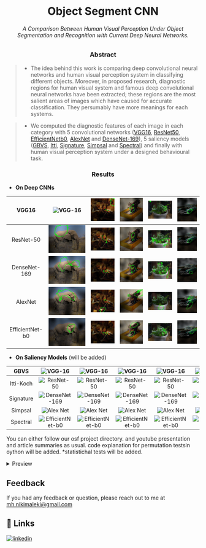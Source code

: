 <h1 align="center">Object Segment CNN</h1>

<h6 align="center">A Comparison Between Human Visual Perception Under Object Segmentation and Recognition with Current Deep Neural Networks.</h4>

<h3 align="center">Abstract</h1>

> - The idea behind this work is comparing deep convolutional neural networks and human visual perception system in classifying different objects. Moreover, in proposed research, diagnostic regions for human visual system and famous deep convolutional neural networks have been extracted; these regions are the most salient areas of images which have caused for accurate classification. They persumably have more meanings for each systems. 

> - We computed the diagnostic features of each image in each category with 5 convolutional networks ([VGG16](https://arxiv.org/abs/1409.1556), [ResNet50](https://arxiv.org/abs/1512.03385), [EfficientNetb0](https://arxiv.org/abs/1905.11946),  [AlexNet](https://proceedings.neurips.cc/paper/2012/file/c399862d3b9d6b76c8436e924a68c45b-Paper.pdf) and [DenseNet-169](https://arxiv.org/pdf/1608.06993.pdf)), 5 saliency models ([GBVS](https://proceedings.neurips.cc/paper/2006/file/4db0f8b0fc895da263fd77fc8aecabe4-Paper.pdf), [Itti](https://www.researchgate.net/publication/3192913_A_Model_of_Saliency-based_Visual_Attention_for_Rapid_Scene_Analysis), [Signature](https://cvhci.anthropomatik.kit.edu/~bschauer/pdf/schauerte2012predicting.pdf), [Simpsal](https://arxiv.org/pdf/2010.12913.pdf) and [Spectral](https://www.researchgate.net/publication/221364530_Saliency_Detection_A_Spectral_Residual_Approach)) and finally with human visual perception system under a designed behavioural task.

<h3 align="center">Results</h1>

 - **On Deep CNNs** 

| VGG16           | ![VGG-16](images/DCNNs/DCNNsVGG1.jpg)          | ![VGG-16](images/DCNNs/VGG2.jpg)  	      | ![VGG-16](images/DCNNs/VGG3.jpg)  	    | ![VGG-16](images/DCNNs/VGG4.jpg)  	      | ![VGG-16](images/DCNNs/VGG5.jpg)  	      |
|:---------------:|:-----------------------------------:|:-----------------------------------:|:-----------------------------------:|:-----------------------------------:|:-------------------------------------:|
| ResNet-50 	  | ![ResNet-50](images/DCNNs/RES1.jpg)   	| ![ResNet-50](images/DCNNs/RES2.jpg)  	  | ![ResNet-50](images/DCNNs/RES3.jpg)  	    | ![ResNet-50](images/DCNNs/RES4.jpg)  	  | ![ResNet-50](images/DCNNs/RES5.jpg)    	  |
| DenseNet-169    | ![DenseNet-169](images/DCNNs/DNS1.jpg)    | ![DenseNet-169](images/DCNNs/DNS2.jpg)    | ![DenseNet-169](images/DCNNs/DNS3.jpg)    | ![DenseNet-169](images/DCNNs/DNS4.jpg)    | ![DenseNet-169](images/DCNNs/DNS5.jpg)      |
| AlexNet  	      | ![Alex Net](images/DCNNs/ALX1.jpg)        | ![Alex Net](images/DCNNs/ALX2.jpg)  	  | ![Alex Net](images/DCNNs/ALX3.jpg)  	    | ![Alex Net](images/DCNNs/ALX4.jpg)  	  | ![Alex Net](images/DCNNs/ALX5.jpg)  	      |
| EfficientNet-b0 | ![EfficientNet-b0](images/DCNNs/EFF1.jpg) | ![EfficientNet-b0](images/DCNNs/EFF2.jpg) | ![EfficientNet-b0](images/DCNNs/EFF3.jpg) | ![EfficientNet-b0](images/DCNNs/EFF4.jpg) | ![EfficientNet-b0](images/DCNNs/EFF5.jpg)   |

 - **On Saliency Models** (will be added)
 

| GBVS           | ![VGG-16](images/Saliencies/VGG1.jpg)          | ![VGG-16](images/Saliencies/VGG2.jpg)  	      | ![VGG-16](images/Saliencies/VGG3.jpg)  	    | ![VGG-16](images/Saliencies/VGG4.jpg)  	      | ![VGG-16](images/Saliencies/VGG5.jpg)  	      |
|:---------------:|:-----------------------------------:|:-----------------------------------:|:-----------------------------------:|:-----------------------------------:|:-------------------------------------:|
| Itti-Koch 	  | ![ResNet-50](images/Saliencies/RES1.jpg)   	| ![ResNet-50](images/Saliencies/RES2.jpg)  	  | ![ResNet-50](images/Saliencies/RES3.jpg)  	    | ![ResNet-50](images/Saliencies/RES4.jpg)  	  | ![ResNet-50](images/Saliencies/RES5.jpg)    	  |
| Signature    | ![DenseNet-169](images/Saliencies/DNS1.jpg)    | ![DenseNet-169](images/Saliencies/DNS2.jpg)    | ![DenseNet-169](images/Saliencies/DNS3.jpg)    | ![DenseNet-169](images/Saliencies/DNS4.jpg)    | ![DenseNet-169](images/Saliencies/DNS5.jpg)      |
| Simpsal  	      | ![Alex Net](images/Saliencies/ALX1.jpg)        | ![Alex Net](images/Saliencies/ALX2.jpg)  	  | ![Alex Net](images/Saliencies/ALX3.jpg)  	    | ![Alex Net](images/Saliencies/ALX4.jpg)  	  | ![Alex Net](images/Saliencies/ALX5.jpg)  	      |
| Spectral | ![EfficientNet-b0](images/Saliencies/EFF1.jpg) | ![EfficientNet-b0](images/Saliencies/EFF2.jpg) | ![EfficientNet-b0](images/Saliencies/EFF3.jpg) | ![EfficientNet-b0](images/Saliencies/EFF4.jpg) | ![EfficientNet-b0](images/Saliencies/EFF5.jpg)   |

You can either follow our osf project directory.
and youtube presentation and article summaries as usual.
code explanation for permutation testsin oython will be added.
*statistichal tests will be added.


<details>
<summary>Preview</summary>

{% highlight ruby %}
puts 'Expanded message'
{% endhighlight %}

</details>

## Feedback

If you had any feedback or question, please reach out to me at mh.nikimaleki@gmail.com
## 🔗 Links
[![linkedin](https://img.shields.io/badge/linkedin-0A66C2?style=for-the-badge&logo=linkedin&logoColor=white)](https://www.linkedin.com/in/mhnikimaleki/)
